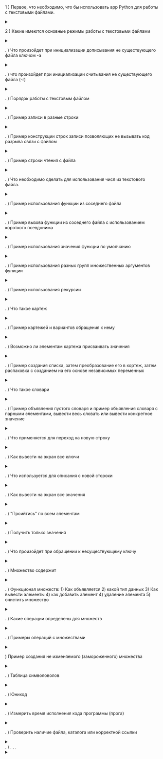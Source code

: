 
1 )  Первое, что необходимо, что бы использовать app Python для работы с текстовыми файлами.
<details>

<summary></summary>

```javascript

объявить (выделить) переменную, указать путь к файлу, указать в каком режиме с ним будем работать

``` 

</details>



2 )  Какие имеются основные режимы работы с текстовыми файлами
<details>

<summary></summary>

```javascript

a (что бы дописывать в файл)
r (позволяет читать данные)
w (позволяет создавать и записывать файлы замещая предыдущую информацию, если она была в файле)

микс вариант: w+, r+
``` 
![ReghimRabText.jpg](ReghimRabText.jpg)

</details>

. )  Что произойдет при инициализации дописывания не существующего файла ключом -a
<details>

<summary></summary>

```javascript

файл будет создан и в него начнется запись

``` 

</details>

. )  что произойдет при инициализации считывания не существующего файла (-r)
<details>

<summary></summary>

```javascript

произойдет ошибка

``` 

</details>

. )  Порядок работы с текстовым файлом
<details>

<summary></summary>

![JobText.jpg](JobText.jpg)

```javascript

а. Должен быть источник данных. (Например список стрк. 25)
б. Создается текстовая переменная. В округлых скобках первый элемент (перед запятой) указывается путь к файлу txt.  Второй элемент в округлых скобках указывается МОД (ключ) с которым будем работать (Прим. стрк. 26)
в. Функциональная строка (например стрк. 27 позволяет записать набор данных) в качестве аргумента в округлых скобках передает набор данных (в данном случае список - указанный в стрк. 25)
г. По окончанию работы текстовый файл должен быть закрыт, или должна быть разорвана связь (пример указан стрк. 28) что бы не возникала ошибка при обращении к файлу ("файл занят другим процессом")

``` 

</details>

. )  Пример записи в разные строки
<details>

<summary></summary>

![NewString.jpg](NewString.jpg)

* строки 28,29 (используются символы по окончании строк, \n) в результате при каждом использовании одних и тех же команд при запуске информация записываетсы уже ниже предыдущих строк но так же в две строки

```javascript

Таблица символов

``` 
![SymbolTable.jpg](SymbolTable.jpg)
</details>

. )  Пример конструкции строк записи позволяющих не вызывать код разрыва связи с файлом
<details>

![NewWith.jpg](NewWith.jpg)

<summary></summary>

```javascript

. . .

``` 

</details>

. )  Пример строки чтения с файла
<details>

![Read.jpg](Read.jpg)

<summary></summary>

```javascript

. . .

``` 

</details>

. )  Что необходимо сделать для использования числ из текстового файла.
<details>

<summary></summary>

```javascript

Перевести в числовой формат, т.к. вся информация в этих файлах хранится в текстовом виде

``` 

</details>

. )  Пример использования функции из соседнего файла
<details>

* при наличии файла например hello
c функцией с именем (индефикатором) f:
![funcnreal.jpg](funcnreal.jpg)
вызов работы функции происходит как указано:

![funct.jpg](funct.jpg)

<summary></summary>

```javascript

. . .

``` 

</details>

. )  Пример вызова функции из соседнего файла с использованием короткого псевдонима
<details>

![Psevd.jpg](Psevd.jpg)


<summary></summary>

```javascript

. . .

``` 

</details>

. )  Пример использования значения функции по умолчанию
<details>

Функция без использования значения по умолчанию

![CountD.jpg](CountD.jpg)

Функция с исполльзованием значения по умолчанию

![CountD1.jpg](CountD1.jpg)

<summary></summary>

```javascript

. . .

``` 

</details>

. )  Пример использования разных групп множественных аргументов функции
<details>

![UniFunct.jpg](UniFunct.jpg)

По умолчанию результаты и значения функции является текстовым

 Пример использования числовых значений:

 ![NumUniFunct.jpg](NumUniFunct.jpg)

<summary></summary>

```javascript

. . .

``` 

</details>

. )  Пример использования рекурсии
<details>

![Recursion.jpg](Recursion.jpg)

<summary></summary>

```javascript

. . .

``` 

</details>

. ) Что такое картеж
<details>

<summary></summary>

![Kortes.jpg](Kortes.jpg)

```javascript

. . .

``` 

</details>

. )  Пример картежей и вариантов обращения к нему
<details>

<summary></summary>

![Kortes2.jpg](Kortes2.jpg)
![Kortes3.jpg](Kortes3.jpg)
![Kortes4.jpg](Kortes4.jpg)

```javascript

Пример котежа из одного элемента:

``` 
![Kortes5.jpg](Kortes5.jpg)

</details>

. ) Возможно ли элементам картежа присваивать значения
<details>

<summary></summary>

```javascript

элементам картежа значения не присваиваются, и попытка присваивания вызовет ошибку, т.к. картеж является неизменяемым списком

``` 

</details>

. )  Пример создания списка, затем преобразование его в кортеж, затем распаковка с созданием на его основе независимых переменных

<details>

<summary></summary>

![Kortes6.jpg](Kortes6.jpg)

```javascript

. . .

``` 

</details>

. )  Что такое словари
<details>

<summary></summary>

![Dictionaries.jpg](Dictionaries.jpg)


```javascript

. . .

``` 

</details>


. )  Пример объявления пустого словаря и пример объявления словаря с парными элементами, вывести весь словать или вывести конкретное значение

<details>

<summary></summary>

![Dictionaries1.jpg](Dictionaries1.jpg)

```javascript

. . .

``` 

</details>

. ) Что применяется для переход на новую строку

<details>

<summary></summary>

```javascript

Бэкслэш: \

``` 

</details>

. )  Как вывести на экран все ключи

<details>

<summary></summary>

```javascript

Строки: 160, 161

``` 

![Dictionaries2.jpg](Dictionaries2.jpg)

</details>


. ) Что используется для описания с новой стороки

<details>

<summary></summary>

```javascript

Бэкслэш: \

``` 

</details>



. )  Как вывести на экран все значения

<details>

<summary></summary>


![Dictionaries4.jpg](Dictionaries4.jpg)

```javascript

. . .

``` 

</details>


. )  "Проийтись" по всем элементам

<details>

<summary></summary>

![Dictionaries5.jpg](Dictionaries5.jpg)

```javascript

. . .

``` 

</details>


. )  Получить только значения

<details>

<summary></summary>

![Dictionaries6.jpg](Dictionaries6.jpg)

```javascript

. . .

``` 

</details>


. )  Что произойдет при обращении к несуществующему ключу

<details>

<summary></summary>

```javascript

Произойдет ошибка

``` 

</details>



. )  Множество содержит

<details>

<summary></summary>



```javascript

Уникальные элементы

``` 

</details>


. )  Функционал множеств: 1) Как объявляется 2) какой тип данных
                          3) Как вывести элементы 4) как добавить элемент
4) удаление элемента 5) очистить множество
<details>

<summary></summary>



```javascript

1. объявляется множество строка 171
2. set()
3. вывести элементы строка 172
4. добавить элемент строка 175 (если добавить существующий элемент как указано в строке 173, ошибок не произойдет но список элементов останется прежним)
5. удаление элемента строка 177 или 180(не вызывает ошибки в случае если удаляемый элемент и так отсуствует)
6. полностью очистить множество строка 182

``` 
![Sets.jpg](Sets.jpg)

</details>

. ) Какие операции определены для множеств

<details>

<summary></summary>

```javascript

Пересечение, объединение, разность, симетрическая разность и т.д.

``` 

</details>

. ) Примеры операций с множествами

<details>

<summary></summary>

```javascript
- строки 191, 192 создание множества
- строка 193 пример создания множества на основе имеющегося множества
- строка 194 объединение множеств
- строка 195-197 примеры других операций множеств
а, так же обещали в исходниках приложенных к лекции которых по факту пока там нет

``` 

![Sets1.jpg](Sets1.jpg)

</details> 

)  Пример создания не изменяемого (замороженного) множества

<details>

<summary></summary>

```javascript

Строка 204

``` 

![Sets2.jpg](Sets2.jpg)

</details>

. )  Таблица символоволов

<details>

<summary></summary>

```javascript

Таблица символов

``` 
![SymbolTable.jpg](SymbolTable.jpg)
</details>

. )  Юникод

<details>

<summary></summary>

```javascript

Узнать код символа в питоне можно операцией ord, а узнать символ по коду можно операцией chr. Например:

ch = input()         # считали символ...
print(ord(ch))       # и вывели его код

i = ord('$')         # записали в i код доллара
print(i)

i = int(input())     # считали код
print(chr(i))       # и вывели соответствующий символ

ch = chr(ord('$') + 1)
print(ch)            # вывели символ, следующий за долларом

``` 

</details>

. ) Измерить время исполнения кода программы (прога)

<details>

<summary></summary>

```javascript
# importing the required module
# (импортируем необходимый модуль)
import timeit

# code snippet to be executed only once 
# (фрагмент кода, который будет выполнен только один раз)
# before the stmt parameter in timeit
# (перед параметром stmt в timeit)
mysetup = "from math import sqrt"

# code snippet whose execution time
# (фрагмент кода, время выполнения которого)
# is to be measured
# (должен быть измерен)
mycode = '''
def example():
    mylist = []
    for x in range(100):
        mylist.append(sqrt(x))
'''

# timeit statement
# (выписка о времени)
exec_time = timeit.timeit(stmt=mycode,
						setup=mysetup,
						number=1000000) * 10**3
print(f"The time of execution of above program is : {exec_time:.03f}ms")



``` 

</details>


. )  Проверить наличие файла, каталога или корректной ссылки

<details>

<summary></summary>

```javascript

Как проверить, существует ли файл или каталог в Python.

Os.path.exists(path) — возвращает true, если path — это файл, каталог или допустимая символическая ссылка.

Os.path.isfile(path) — возвращает истину, если path является обычным файлом или символической ссылкой на файл.

Os.path.isdir(path) — возвращает true, если path является каталогом или символической ссылкой на каталог.

``` 

</details>. )  . . .

<details>

<summary></summary>

```javascript

. . .

``` 

</details>